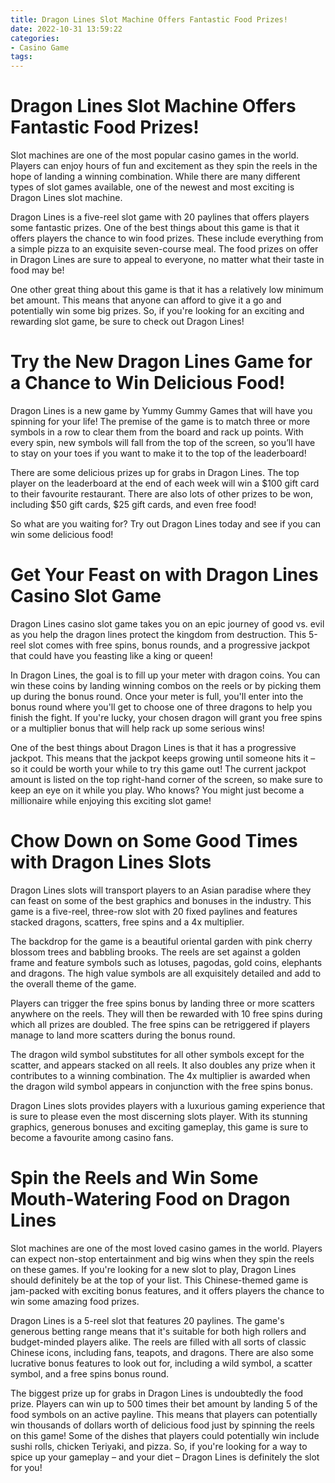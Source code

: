 ```yaml
---
title: Dragon Lines Slot Machine Offers Fantastic Food Prizes!
date: 2022-10-31 13:59:22
categories:
- Casino Game
tags:
---
```



#  Dragon Lines Slot Machine Offers Fantastic Food Prizes!

Slot machines are one of the most popular casino games in the world. Players can enjoy hours of fun and excitement as they spin the reels in the hope of landing a winning combination. While there are many different types of slot games available, one of the newest and most exciting is Dragon Lines slot machine.

Dragon Lines is a five-reel slot game with 20 paylines that offers players some fantastic prizes. One of the best things about this game is that it offers players the chance to win food prizes. These include everything from a simple pizza to an exquisite seven-course meal. The food prizes on offer in Dragon Lines are sure to appeal to everyone, no matter what their taste in food may be!

One other great thing about this game is that it has a relatively low minimum bet amount. This means that anyone can afford to give it a go and potentially win some big prizes. So, if you're looking for an exciting and rewarding slot game, be sure to check out Dragon Lines!

#  Try the New Dragon Lines Game for a Chance to Win Delicious Food!

Dragon Lines is a new game by Yummy Gummy Games that will have you spinning for your life! The premise of the game is to match three or more symbols in a row to clear them from the board and rack up points. With every spin, new symbols will fall from the top of the screen, so you’ll have to stay on your toes if you want to make it to the top of the leaderboard!

There are some delicious prizes up for grabs in Dragon Lines. The top player on the leaderboard at the end of each week will win a $100 gift card to their favourite restaurant. There are also lots of other prizes to be won, including $50 gift cards, $25 gift cards, and even free food!

So what are you waiting for? Try out Dragon Lines today and see if you can win some delicious food!

#  Get Your Feast on with Dragon Lines Casino Slot Game

Dragon Lines casino slot game takes you on an epic journey of good vs. evil as you help the dragon lines protect the kingdom from destruction. This 5-reel slot comes with free spins, bonus rounds, and a progressive jackpot that could have you feasting like a king or queen!

In Dragon Lines, the goal is to fill up your meter with dragon coins. You can win these coins by landing winning combos on the reels or by picking them up during the bonus round. Once your meter is full, you'll enter into the bonus round where you'll get to choose one of three dragons to help you finish the fight. If you're lucky, your chosen dragon will grant you free spins or a multiplier bonus that will help rack up some serious wins!

One of the best things about Dragon Lines is that it has a progressive jackpot. This means that the jackpot keeps growing until someone hits it – so it could be worth your while to try this game out! The current jackpot amount is listed on the top right-hand corner of the screen, so make sure to keep an eye on it while you play. Who knows? You might just become a millionaire while enjoying this exciting slot game!

#  Chow Down on Some Good Times with Dragon Lines Slots

Dragon Lines slots will transport players to an Asian paradise where they can feast on some of the best graphics and bonuses in the industry. This game is a five-reel, three-row slot with 20 fixed paylines and features stacked dragons, scatters, free spins and a 4x multiplier.

The backdrop for the game is a beautiful oriental garden with pink cherry blossom trees and babbling brooks. The reels are set against a golden frame and feature symbols such as lotuses, pagodas, gold coins, elephants and dragons. The high value symbols are all exquisitely detailed and add to the overall theme of the game.

Players can trigger the free spins bonus by landing three or more scatters anywhere on the reels. They will then be rewarded with 10 free spins during which all prizes are doubled. The free spins can be retriggered if players manage to land more scatters during the bonus round.

The dragon wild symbol substitutes for all other symbols except for the scatter, and appears stacked on all reels. It also doubles any prize when it contributes to a winning combination. The 4x multiplier is awarded when the dragon wild symbol appears in conjunction with the free spins bonus.

Dragon Lines slots provides players with a luxurious gaming experience that is sure to please even the most discerning slots player. With its stunning graphics, generous bonuses and exciting gameplay, this game is sure to become a favourite among casino fans.

#  Spin the Reels and Win Some Mouth-Watering Food on Dragon Lines

Slot machines are one of the most loved casino games in the world. Players can expect non-stop entertainment and big wins when they spin the reels on these games. If you're looking for a new slot to play, Dragon Lines should definitely be at the top of your list. This Chinese-themed game is jam-packed with exciting bonus features, and it offers players the chance to win some amazing food prizes.

Dragon Lines is a 5-reel slot that features 20 paylines. The game's generous betting range means that it's suitable for both high rollers and budget-minded players alike. The reels are filled with all sorts of classic Chinese icons, including fans, teapots, and dragons. There are also some lucrative bonus features to look out for, including a wild symbol, a scatter symbol, and a free spins bonus round.

The biggest prize up for grabs in Dragon Lines is undoubtedly the food prize. Players can win up to 500 times their bet amount by landing 5 of the food symbols on an active payline. This means that players can potentially win thousands of dollars worth of delicious food just by spinning the reels on this game! Some of the dishes that players could potentially win include sushi rolls, chicken Teriyaki, and pizza. So, if you're looking for a way to spice up your gameplay – and your diet – Dragon Lines is definitely the slot for you!